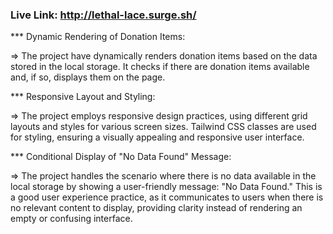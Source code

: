 ### Live Link: http://lethal-lace.surge.sh/

*** Dynamic Rendering of Donation Items:

=> The project have dynamically renders donation items based on the data stored in the local storage. It checks if there are donation items available and, if so, displays them on the page.

*** Responsive Layout and Styling:

=> The project employs responsive design practices, using different grid layouts and styles for various screen sizes. Tailwind CSS classes are used for styling, ensuring a visually appealing and responsive user interface.

*** Conditional Display of "No Data Found" Message:

=> The project handles the scenario where there is no data available in the local storage by showing a user-friendly message: "No Data Found." This is a good user experience practice, as it communicates to users when there is no relevant content to display, providing clarity instead of rendering an empty or confusing interface.

